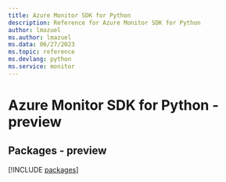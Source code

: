 ```yaml
---
title: Azure Monitor SDK for Python
description: Reference for Azure Monitor SDK for Python
author: lmazuel
ms.author: lmazuel
ms.data: 06/27/2023
ms.topic: reference
ms.devlang: python
ms.service: monitor
---
```

# Azure Monitor SDK for Python - preview
## Packages - preview
[!INCLUDE [packages](monitor-index.md)]